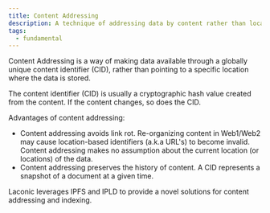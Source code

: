 ```yaml
---
title: Content Addressing
description: A technique of addressing data by content rather than location
tags:
  - fundamental
---
```


Content Addressing is a way of making data available through a globally unique content identifier (CID), rather than pointing to a specific location where the data is stored.

The content identifier (CID) is usually a cryptographic hash value created from the content. If the content changes, so does the CID. 

Advantages of content addressing:

- Content addressing avoids link rot. Re-organizing content in Web1/Web2 may cause location-based identifiers (a.k.a URL's) to become invalid. Content addressing makes no assumption about the current location (or locations) of the data. 
- Content addressing preserves the history of content. A CID represents a snapshot of a document at a given time. 

Laconic leverages IPFS and IPLD to provide a novel solutions for content addressing and indexing.
